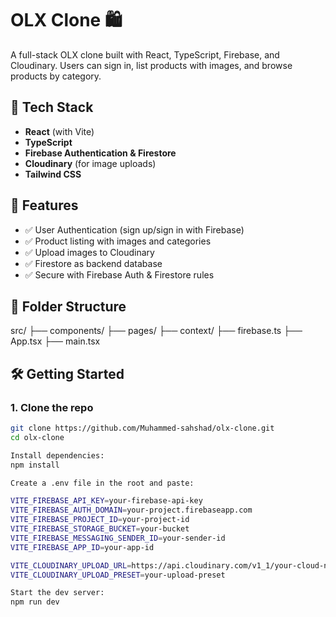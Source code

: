 # OLX Clone 🛍️

A full-stack OLX clone built with React, TypeScript, Firebase, and Cloudinary. Users can sign in, list products with images, and browse products by category.

## 🔧 Tech Stack

- **React** (with Vite)
- **TypeScript**
- **Firebase Authentication & Firestore**
- **Cloudinary** (for image uploads)
- **Tailwind CSS** 

## 🚀 Features

- ✅ User Authentication (sign up/sign in with Firebase)
- ✅ Product listing with images and categories
- ✅ Upload images to Cloudinary
- ✅ Firestore as backend database
- ✅ Secure with Firebase Auth & Firestore rules

## 📂 Folder Structure

src/
├── components/
├── pages/
├── context/
├── firebase.ts
├── App.tsx
├── main.tsx


## 🛠️ Getting Started

### 1. Clone the repo

```bash
git clone https://github.com/Muhammed-sahshad/olx-clone.git
cd olx-clone

Install dependencies:
npm install

Create a .env file in the root and paste:

VITE_FIREBASE_API_KEY=your-firebase-api-key
VITE_FIREBASE_AUTH_DOMAIN=your-project.firebaseapp.com
VITE_FIREBASE_PROJECT_ID=your-project-id
VITE_FIREBASE_STORAGE_BUCKET=your-bucket
VITE_FIREBASE_MESSAGING_SENDER_ID=your-sender-id
VITE_FIREBASE_APP_ID=your-app-id

VITE_CLOUDINARY_UPLOAD_URL=https://api.cloudinary.com/v1_1/your-cloud-name/image/upload
VITE_CLOUDINARY_UPLOAD_PRESET=your-upload-preset

Start the dev server:
npm run dev

